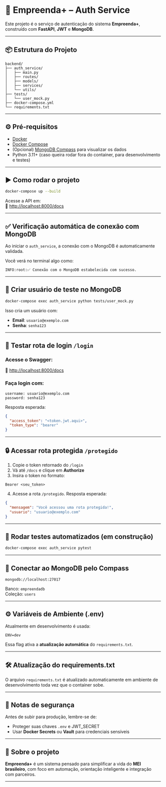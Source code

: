 # 🚀 Empreenda+ – Auth Service

Este projeto é o serviço de autenticação do sistema **Empreenda+**, construído com **FastAPI**, **JWT** e **MongoDB**.

---

## 📦 Estrutura do Projeto

```
backend/
├── auth_service/
│   ├── main.py
│   ├── routes/
│   ├── models/
│   ├── services/
│   └── utils/
├── tests/
│   └── user_mock.py
├── docker-compose.yml
└── requirements.txt
```

---

## ⚙️ Pré-requisitos

- [Docker](https://www.docker.com/)
- [Docker Compose](https://docs.docker.com/compose/)
- (Opcional) [MongoDB Compass](https://www.mongodb.com/products/compass) para visualizar os dados
- Python 3.11+ (caso queira rodar fora do container, para desenvolvimento e testes)

---

## ▶️ Como rodar o projeto

```bash
docker-compose up --build
```

Acesse a API em:  
📎 [http://localhost:8000/docs](http://localhost:8000/docs)

---

## ✅ Verificação automática de conexão com MongoDB

Ao iniciar o `auth_service`, a conexão com o MongoDB é automaticamente validada.

Você verá no terminal algo como:

```
INFO:root:✅ Conexão com o MongoDB estabelecida com sucesso.
```

---

## 🧪 Criar usuário de teste no MongoDB

```bash
docker-compose exec auth_service python tests/user_mock.py
```

Isso cria um usuário com:

- **Email**: `usuario@exemplo.com`  
- **Senha**: `senha123`

---

## 🔐 Testar rota de login `/login`

### Acesse o Swagger:

📎 [http://localhost:8000/docs](http://localhost:8000/docs)

### Faça login com:

```
username: usuario@exemplo.com
password: senha123
```

Resposta esperada:

```json
{
  "access_token": "<token.jwt.aqui>",
  "token_type": "bearer"
}
```

---

## 🔒 Acessar rota protegida `/protegido`

1. Copie o token retornado do `/login`
2. Vá até `/docs` e clique em **Authorize**
3. Insira o token no formato:

```
Bearer <seu_token>
```

4. Acesse a rota `/protegido`. Resposta esperada:

```json
{
  "mensagem": "Você acessou uma rota protegida!",
  "usuario": "usuario@exemplo.com"
}
```

---

## 🧪 Rodar testes automatizados (em construção)

```bash
docker-compose exec auth_service pytest
```

---

## 📂 Conectar ao MongoDB pelo Compass

```
mongodb://localhost:27017
```

Banco: `empreendadb`  
Coleção: `users`

---

## ⚙️ Variáveis de Ambiente (.env)

Atualmente em desenvolvimento é usada:

```env
ENV=dev
```

Essa flag ativa a **atualização automática** do `requirements.txt`.

---

## 🛠️ Atualização do requirements.txt

O arquivo `requirements.txt` é atualizado automaticamente em ambiente de desenvolvimento toda vez que o container sobe.

---

## 📌 Notas de segurança

Antes de subir para produção, lembre-se de:

- Proteger suas chaves `.env` e JWT_SECRET
- Usar **Docker Secrets** ou **Vault** para credenciais sensíveis

---

## 👥 Sobre o projeto

**Empreenda+** é um sistema pensado para simplificar a vida do **MEI brasileiro**, com foco em automação, orientação inteligente e integração com parceiros.

---